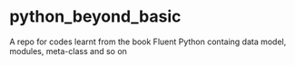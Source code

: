 # python_beyond_basic
A repo for codes learnt from the book Fluent Python  containg data model, modules, meta-class and so on
